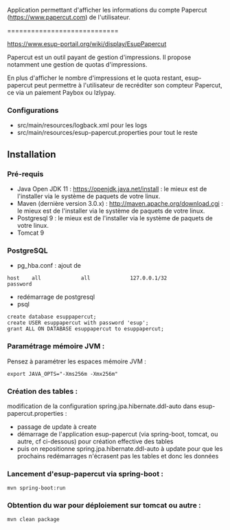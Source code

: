 Application permettant d'afficher les informations du compte Papercut (https://www.papercut.com) de l'utilisateur.

============================

https://www.esup-portail.org/wiki/display/EsupPapercut

Papercut est un outil payant de gestion d'impressions. Il propose notamment une gestion de quotas d'impressions.

En plus d'afficher le nombre d'impressions et le quota restant, esup-papercut peut permettre à l'utilisateur de recréditer son compteur Papercut, ce via un paiement Paybox ou Izlypay.

### Configurations

* src/main/resources/logback.xml pour les logs
* src/main/resources/esup-papercut.properties pour tout le reste

## Installation 

### Pré-requis
* Java Open JDK 11 : https://openjdk.java.net/install : le mieux est de l'installer via le système de paquets de votre linux.
* Maven (dernière version 3.0.x) : http://maven.apache.org/download.cgi : le mieux est de l'installer via le système de paquets de votre linux.
* Postgresql 9 : le mieux est de l'installer via le système de paquets de votre linux.
* Tomcat 9

### PostgreSQL
* pg_hba.conf : ajout de 

``` 
host    all             all             127.0.0.1/32            password
``` 

* redémarrage de postgresql
* psql

```
create database esuppapercut;
create USER esuppapercut with password 'esup';
grant ALL ON DATABASE esuppapercut to esuppapercut;
```

### Paramétrage mémoire JVM :
Pensez à paramétrer les espaces mémoire JVM : 
```
export JAVA_OPTS="-Xms256m -Xmx256m"
```

### Création des tables :
modification de la configuration spring.jpa.hibernate.ddl-auto dans esup-papercut.properties :
 * passage de update à create
 * démarrage de l'application esup-papercut (via spring-boot, tomcat, ou autre, cf ci-dessous) pour création effective des tables
 * puis on repositionne spring.jpa.hibernate.ddl-auto à update pour que les prochains redémarrages n'écrasent pas les tables et donc les données

### Lancement d'esup-papercut via spring-boot :
```
mvn spring-boot:run
```

### Obtention du war pour déploiement sur tomcat ou autre :
```
mvn clean package
```


